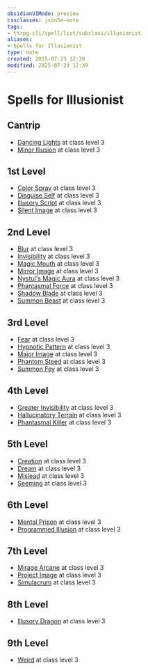 ```yaml
---
obsidianUIMode: preview
cssclasses: json5e-note
tags:
- ttrpg-cli/spell/list/subclass/illusionist
aliases:
- Spells for Illusionist
type: note
created: 2025-07-23 12:39
modified: 2025-07-23 12:39
---
```

# Spells for Illusionist

## Cantrip

- [Dancing Lights](/03_Mechanics/CLI/spells/dancing-lights-xphb.md "XPHB") at class level 3
- [Minor Illusion](/03_Mechanics/CLI/spells/minor-illusion-xphb.md "XPHB") at class level 3

## 1st Level

- [Color Spray](/03_Mechanics/CLI/spells/color-spray-xphb.md "XPHB") at class level 3
- [Disguise Self](/03_Mechanics/CLI/spells/disguise-self-xphb.md "XPHB") at class level 3
- [Illusory Script](/03_Mechanics/CLI/spells/illusory-script-xphb.md "XPHB") at class level 3
- [Silent Image](/03_Mechanics/CLI/spells/silent-image-xphb.md "XPHB") at class level 3

## 2nd Level

- [Blur](/03_Mechanics/CLI/spells/blur-xphb.md "XPHB") at class level 3
- [Invisibility](/03_Mechanics/CLI/spells/invisibility-xphb.md "XPHB") at class level 3
- [Magic Mouth](/03_Mechanics/CLI/spells/magic-mouth-xphb.md "XPHB") at class level 3
- [Mirror Image](/03_Mechanics/CLI/spells/mirror-image-xphb.md "XPHB") at class level 3
- [Nystul's Magic Aura](/03_Mechanics/CLI/spells/nystuls-magic-aura-xphb.md "XPHB") at class level 3
- [Phantasmal Force](/03_Mechanics/CLI/spells/phantasmal-force-xphb.md "XPHB") at class level 3
- [Shadow Blade](/03_Mechanics/CLI/spells/shadow-blade-xge.md "XGE") at class level 3
- [Summon Beast](/03_Mechanics/CLI/spells/summon-beast-xphb.md "XPHB") at class level 3

## 3rd Level

- [Fear](/03_Mechanics/CLI/spells/fear-xphb.md "XPHB") at class level 3
- [Hypnotic Pattern](/03_Mechanics/CLI/spells/hypnotic-pattern-xphb.md "XPHB") at class level 3
- [Major Image](/03_Mechanics/CLI/spells/major-image-xphb.md "XPHB") at class level 3
- [Phantom Steed](/03_Mechanics/CLI/spells/phantom-steed-xphb.md "XPHB") at class level 3
- [Summon Fey](/03_Mechanics/CLI/spells/summon-fey-xphb.md "XPHB") at class level 3

## 4th Level

- [Greater Invisibility](/03_Mechanics/CLI/spells/greater-invisibility-xphb.md "XPHB") at class level 3
- [Hallucinatory Terrain](/03_Mechanics/CLI/spells/hallucinatory-terrain-xphb.md "XPHB") at class level 3
- [Phantasmal Killer](/03_Mechanics/CLI/spells/phantasmal-killer-xphb.md "XPHB") at class level 3

## 5th Level

- [Creation](/03_Mechanics/CLI/spells/creation-xphb.md "XPHB") at class level 3
- [Dream](/03_Mechanics/CLI/spells/dream-xphb.md "XPHB") at class level 3
- [Mislead](/03_Mechanics/CLI/spells/mislead-xphb.md "XPHB") at class level 3
- [Seeming](/03_Mechanics/CLI/spells/seeming-xphb.md "XPHB") at class level 3

## 6th Level

- [Mental Prison](/03_Mechanics/CLI/spells/mental-prison-xge.md "XGE") at class level 3
- [Programmed Illusion](/03_Mechanics/CLI/spells/programmed-illusion-xphb.md "XPHB") at class level 3

## 7th Level

- [Mirage Arcane](/03_Mechanics/CLI/spells/mirage-arcane-xphb.md "XPHB") at class level 3
- [Project Image](/03_Mechanics/CLI/spells/project-image-xphb.md "XPHB") at class level 3
- [Simulacrum](/03_Mechanics/CLI/spells/simulacrum-xphb.md "XPHB") at class level 3

## 8th Level

- [Illusory Dragon](/03_Mechanics/CLI/spells/illusory-dragon-xge.md "XGE") at class level 3

## 9th Level

- [Weird](/03_Mechanics/CLI/spells/weird-xphb.md "XPHB") at class level 3